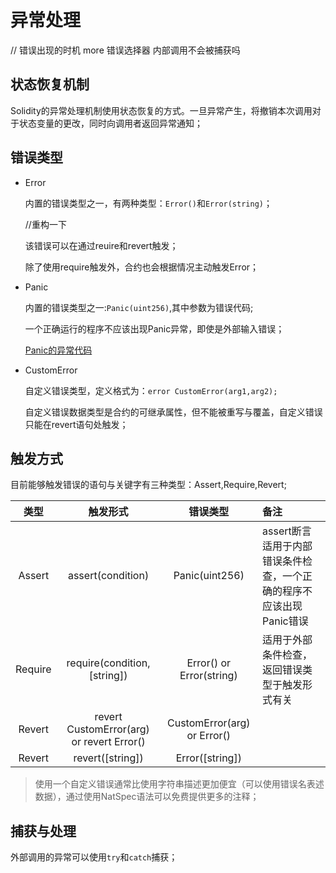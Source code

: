 # 异常处理
// 错误出现的时机  more 错误选择器 内部调用不会被捕获吗
## 状态恢复机制
Solidity的异常处理机制使用状态恢复的方式。一旦异常产生，将撤销本次调用对于状态变量的更改，同时向调用者返回异常通知；

## 错误类型

* Error

    内置的错误类型之一，有两种类型：`Error()`和`Error(string)`；

    //重构一下
    
    该错误可以在通过reuire和revert触发；

    除了使用require触发外，合约也会根据情况主动触发Error；

* Panic

    内置的错误类型之一:`Panic(uint256)`,其中参数为错误代码;

    一个正确运行的程序不应该出现Panic异常，即使是外部输入错误；
    
    [Panic的异常代码](https://docs.soliditylang.org/zh/v0.8.17/control-structures.html#assert-require-revert-and-exceptions)

* CustomError

    自定义错误类型，定义格式为：`error CustomError(arg1,arg2);`

    自定义错误数据类型是合约的可继承属性，但不能被重写与覆盖，自定义错误只能在revert语句处触发；

## 触发方式
目前能够触发错误的语句与关键字有三种类型：Assert,Require,Revert;

|  类型   |                 触发形式                  |          错误类型           | 备注                                                                |
| :-----: | :---------------------------------------: | :-------------------------: | :------------------------------------------------------------------ |
| Assert  |             assert(condition)             |       Panic(uint256)        | assert断言适用于内部错误条件检查，一个正确的程序不应该出现Panic错误 |
| Require |        require(condition,[string])        |  Error() or Error(string)   | 适用于外部条件检查，返回错误类型于触发形式有关                      |
| Revert  | revert CustomError(arg) or revert Error() | CustomError(arg) or Error() |                                                                     |
| Revert  |             revert([string])              |       Error([string])       |                                                                     |

>使用一个自定义错误通常比使用字符串描述更加便宜（可以使用错误名表述数据），通过使用NatSpec语法可以免费提供更多的注释；


## 捕获与处理

外部调用的异常可以使用`try`和`catch`捕获；